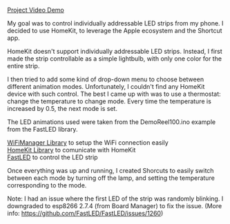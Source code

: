 [Project Video Demo](https://youtu.be/LauEOlCBuvg)

My goal was to control individually addressable LED strips from my phone.
I decided to use HomeKit, to leverage the Apple ecosystem and the Shortcut app.

HomeKit doesn't support individually addressable LED strips.
Instead, I first made the strip controllable as a simple lightbulb, with only one color for the entire strip.

I then tried to add some kind of drop-down menu to choose between different animation modes.
Unfortunately, I couldn't find any HomeKit device with such control. 
The best I came up with was to use a thermostat: change the temperature to change mode.
Every time the temperature is increased by 0.5, the next mode is set.

The LED animations used were taken from the DemoReel100.ino example from the FastLED library.

[WiFiManager Library](https://github.com/tzapu/WiFiManager) to setup the WiFi connection easily</br>
[HomeKit Library](https://github.com/Mixiaoxiao/Arduino-HomeKit-ESP8266) to comunicate with HomeKit</br>
[FastLED](https://fastled.io) to control the LED strip</br>

Once everything was up and running, I created Shorcuts to easily switch between each mode by
turning off the lamp, and setting the temperature corresponding to the mode.

Note: I had an issue where the first LED of the strip was randomly blinking. 
I downgraded to esp8266 2.7.4 (from Board Manager) to fix the issue.
(More info: https://github.com/FastLED/FastLED/issues/1260)
